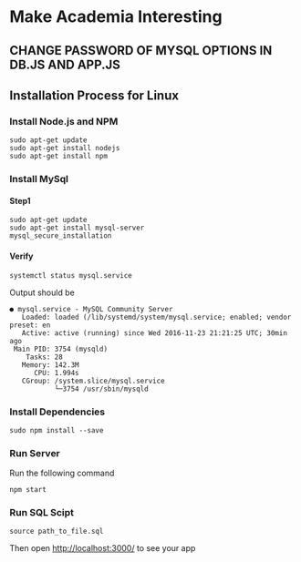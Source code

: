 # Make Academia Interesting

## CHANGE PASSWORD OF MYSQL OPTIONS IN DB.JS AND APP.JS

## Installation Process for Linux

### Install Node.js and NPM
```
sudo apt-get update
sudo apt-get install nodejs
sudo apt-get install npm

```

### Install MySql

#### Step1
```
sudo apt-get update
sudo apt-get install mysql-server
mysql_secure_installation
```


#### Verify

```
systemctl status mysql.service
```
 
Output should be

```
● mysql.service - MySQL Community Server
   Loaded: loaded (/lib/systemd/system/mysql.service; enabled; vendor preset: en
   Active: active (running) since Wed 2016-11-23 21:21:25 UTC; 30min ago
 Main PID: 3754 (mysqld)
    Tasks: 28
   Memory: 142.3M
      CPU: 1.994s
   CGroup: /system.slice/mysql.service
           └─3754 /usr/sbin/mysqld
``` 
### Install Dependencies
```
sudo npm install --save
```


### Run Server

Run the following command
```
npm start
```

### Run SQL Scipt
```
source path_to_file.sql
```




Then open [http://localhost:3000/](http://localhost:3000/) to see your app
